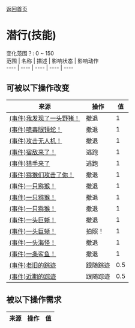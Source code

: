 [返回首页](index.md)  
# 潜行(技能)  
变化范围？: 0 ~ 150  
范围  |  名称  |  描述  |  影响状态  |  影响动作  
----  |  ----  |  ----  |  ----  |  ----  
## 可被以下操作改变  
来源  |  操作  |  值  
----  |  ----  |  ----  
[(事件)我发现了一头野猪！](Event_BoarFight.md)  |  撤退  |  1  
[(事件)喷毒眼镜蛇！](Event_CobraFight.md)  |  撤退  |  1  
[(事件)攻击无人机！](Event_DroneFight.md)  |  撤退  |  1  
[(事件)宿敌来了！](Event_EnemyFight.md)  |  逃跑  |  1  
[(事件)猎手来了](Event_HunterFight.md)  |  逃跑  |  1  
[(事件)猕猴们攻击了你！](Event_MacaqueDenFight.md)  |  撤退  |  1  
[(事件)一只猕猴！](Event_MacaqueFight.md)  |  撤退  |  1  
[(事件)一只猕猴！](Event_MacaqueFightRaid.md)  |  撤退  |  1  
[(事件)一只猕猴！](Event_MacaqueUndeadFight.md)  |  撤退  |  1  
[(事件)一头巨蜥！](Event_MonitorFight.md)  |  撤退  |  1  
[(事件)一头巨蜥！](Event_MonitorFight.md)  |  拍照！  |  1  
[(事件)一头海怪！](Event_SeahoundFight.md)  |  撤退  |  1  
[(事件)一条鲨鱼！](Event_SharkFight.md)  |  撤退  |  1  
[(事件)老旧的踪迹](Event_BoarTrailOld.md)  |  跟随踪迹  |  0.5  
[(事件)近期的踪迹](Event_BoarTrailRecent.md)  |  跟随踪迹  |  0.5  
## 被以下操作需求  
来源  |  操作  |  值  
----  |  ----  |  ----  
